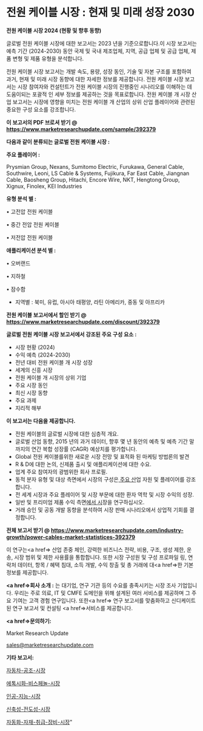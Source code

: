 # 전원 케이블 시장 : 현재 및 미래 성장 2030

<strong>전원 케이블 시장 2024 (현황 및 향후 동향)</strong>

글로벌 전원 케이블 시장에 대한 보고서는 2023 년을 기준으로합니다.이 시장 보고서는 예측 기간 (2024-2030) 동안 국제 및 국내 제조업체, 지역, 공급 업체 및 공급 업체, 제품 변형 및 제품 유형을 분석합니다.

전원 케이블 시장 보고서는 개발 속도, 용량, 성장 동인, 기술 및 자본 구조를 포함하여 과거, 현재 및 미래 시장 동향에 대한 자세한 정보를 제공합니다. 전원 케이블 시장 보고서는 시장 참여자와 컨설턴트가 전원 케이블 시장의 진행중인 시나리오를 이해하는 데 도움이되는 포괄적 인 세부 정보를 제공하는 것을 목표로합니다. 전원 케이블 개 시장 산업 보고서는 시장에 영향을 미치는 전원 케이블 개 산업의 상위 산업 플레이어와 관련된 중요한 구성 요소를 강조합니다.



<strong>이 보고서의 PDF 브로셔 받기 @ <a href=https://www.marketresearchupdate.com/sample/392379>https://www.marketresearchupdate.com/sample/392379</a></strong>



<strong>다음과 같이 분류되는 글로벌 전원 케이블 시장 :</strong>



<strong>주요 플레이어 :</strong>

Prysmian Group, Nexans, Sumitomo Electric, Furukawa, General Cable, Southwire, Leoni, LS Cable & Systems, Fujikura, Far East Cable, Jiangnan Cable, Baosheng Group, Hitachi, Encore Wire, NKT, Hengtong Group, Xignux, Finolex, KEI Industries



<strong>유형 분석 별 :</strong>

• 고전압 전원 케이블

• 중간 전압 전원 케이블

• 저전압 전원 케이블



<strong>애플리케이션 분석 별 :</strong>

• 오버랜드

• 지하철

• 잠수함

<ul>
  <li>지역별 : 북미, 유럽, 아시아 태평양, 라틴 아메리카, 중동 및 아프리카</li>
</ul>


<strong>전원 케이블 보고서에서 할인 받기 @ <a href=https://www.marketresearchupdate.com/discount/392379>https://www.marketresearchupdate.com/discount/392379</a></strong>



<strong>글로벌 전원 케이블 시장 보고서에서 강조된 주요 구성 요소 :</strong>
<ul>
  <li>시장 현황 (2024)</li>
  <li>수익 예측 (2024-2030)</li>
  <li>전년 대비 전원 케이블 개 시장 성장</li>
  <li>세계의 신흥 시장</li>
  <li>전원 케이블 개 시장의 상위 기업</li>
  <li>주요 시장 동인</li>
  <li>최신 시장 동향</li>
  <li>주요 과제</li>
  <li>지리적 해부</li>
</ul>


<strong>이 보고서는 다음을 제공합니다.</strong>
<ul>
  <li>전원 케이블의 글로벌 시장에 대한 심층적 개요.</li>
  <li>글로벌 산업 동향, 2015 년의 과거 데이터, 향후 몇 년 동안의 예측 및 예측 기간 말까지의 연간 복합 성장률 (CAGR) 예상치를 평가합니다.</li>
  <li>Global 전원 케이블를위한 새로운 시장 전망 및 표적화 된 마케팅 방법론의 발견</li>
  <li>R &amp; D에 대한 논의, 신제품 출시 및 애플리케이션에 대한 수요.</li>
  <li>업계 주요 참여자의 광범위한 회사 프로필.</li>
  <li>동적 분자 유형 및 대상 측면에서 시장의 구성은<a href=> 주요 산</a>업 자원 및 플레이어를 강조합니다.</li>
  <li>전 세계 시장과 주요 플레이어 및 시장 부문에 대한 환자 역학 및 시장 수익의 성장.</li>
  <li>일반 및 프리미엄 제품 수익 측면<a href=>에서 시</a>장을 연구하십시오.</li>
  <li>거래 승인 및 공동 개발 동향을 분석하여 시장 판매 시나리오에서 상업적 기회를 결정합니다.</li>
</ul>



<strong>전체 보고서 받기 @ <a href=https://www.marketresearchupdate.com/industry-growth/power-cables-market-statistices-392379>https://www.marketresearchupdate.com/industry-growth/power-cables-market-statistices-392379</a></strong>

이 연구는<a href=> 산업 존중</a> 체인, 강력한 비즈니스 전략, 비용, 구조, 생성 제한, 운송, 시장 범위 및 제한 사용률을 통합합니다. 또한 시장 구성원 및 구성 프로파일 링, 연락처 데이터, 항목 / 혜택 침대, 소득 개발, 수익 창출 및 총 거래에 대<a href=>한 기본 </a>정보를 제공합니다.



<strong><a href=>회사 소</a>개 :</strong>
는 대기업, 연구 기관 등의 수요를 충족시키는 시장 조사 기업입니다. 우리는 주로 의료, IT 및 CMFE 도메인을 위해 설계된 여러 서비스를 제공하며 그 주요 기여는 고객 경험 연구입니다. 또한<a href=> 연구 보</a>고서를 맞춤화하고 신디케이트 된 연구 보고서 및 컨설팅 <a href=>서비스</a>를 제공합니다.



<strong><a href=>문의하기:</a></strong>

Market Research Update

sales@marketresearchupdate.com



<strong>기타 보고서:</strong>

<a href=https://www.linkedin.com/pulse/자동차-공조-시장-진입-전략-및-위험-평가2029년-trend-tracking-tips-360-analysis/>자동차-공조-시장</a>

<a href=https://www.linkedin.com/pulse/에톡시화-비스페놀-시장-규모-및-성장-2023-consumer-connection-compendium-ana-rciuf/>에톡시화-비스페놀-시장</a>

<a href=https://www.linkedin.com/pulse/인공-지능-시장-세분화-연구-및-목표-고객2029년-analytics-alchemy-360-analysis-ja9xf/>인공-지능-시장</a>

<a href=https://www.linkedin.com/pulse/신축성-전도성-시장-규모-및-성장-2023-analytics-alchemy-360-analysis-ja3nf/>신축성-전도성-시장</a>

<a href=https://www.linkedin.com/pulse/자동화-자재-취급-장비-시장-경쟁-분석-및-성장-잠재력-2030-kjd7f/>자동화-자재-취급-장비-시장</a>"
